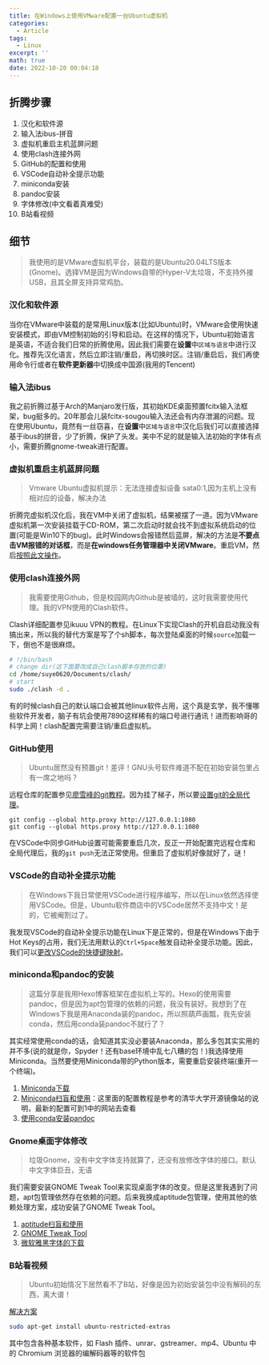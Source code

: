 ```yaml
---
title: 在Windows上使用VMware配置一台Ubuntu虚拟机
categories:
  - Article
tags:
  - Linux
excerpt: ''
math: true
date: 2022-10-20 00:04:18
---
```


<!-- 标题1-#已经被上面使用，故从2级标题开始 -->
## 折腾步骤
1. 汉化和软件源
2. 输入法ibus-拼音
3. 虚拟机重启主机蓝屏问题
4. 使用clash连接外网
5. GitHub的配置和使用
6. VSCode自动补全提示功能
7. miniconda安装
8. pandoc安装
9. 字体修改(中文看着真难受)
10. B站看视频

## 细节

> 我使用的是VMware虚拟机平台，装载的是Ubuntu20.04LTS版本(Gnome)。选择VM是因为Windows自带的Hyper-V太垃圾，不支持外接USB，且其全屏支持异常鸡肋。

### 汉化和软件源

当你在VMware中装载的是常用Linux版本(比如Ubuntu)时，VMware会使用快速安装模式，即由VM控制初始的引导和启动。在这样的情况下，Ubuntu初始语言是英语，不适合我们日常的折腾使用。因此我们需要在**设置**中`区域与语言`中进行汉化。推荐先汉化语言，然后立即注销/重启，再切换时区。注销/重启后，我们再使用命令行或者在**软件更新器**中切换成中国源(我用的Tencent)

### 输入法ibus

我之前折腾过基于Arch的Manjaro发行版，其初始KDE桌面预置fcitx输入法框架，bug挺多的。20年那会儿装fcitx-sougou输入法还会有内存泄漏的问题。现在使用Ubuntu，竟然有一丝窃喜，在**设置**中`区域与语言`中汉化后我们可以直接选择基于ibus的拼音，少了折腾，保护了头发。美中不足的就是输入法初始的字体有点小，需要折腾gnome-tweak进行配置。

### 虚拟机重启主机蓝屏问题

> Vmware Ubuntu虚拟机提示：无法连接虚拟设备 sata0:1,因为主机上没有相对应的设备，解决办法

折腾完虚拟机汉化后，我在VM中关闭了虚拟机，结果被摆了一道。因为VMware虚拟机第一次安装挂载于CD-ROM，第二次启动时就会找不到虚拟系统启动的位置(可能是Win10下的bug)。此时Windows会报错然后蓝屏，解决的方法是**不要点击VM报错的对话框**，而是**在windows任务管理器中关闭VMware**。重启VM，然后[按照此文操作](https://blog.csdn.net/qqLML_ZR/article/details/107236827)。

### 使用clash连接外网

> 我需要使用Github，但是校园网内Github是被墙的，这时我需要使用代理。我的VPN使用的Clash软件。

Clash详细配置参见ikuuu VPN的教程。在Linux下实现Clash的开机自启动我没有搞出来，所以我的替代方案是写了个sh脚本，每次登陆桌面的时候`source`加载一下，倒也不是很麻烦。

```bash
# !/bin/bash
# change dir(这下面要改成自己clash脚本存放的位置)
cd /home/suye0620/Documents/clash/
# start
sudo ./clash -d .
```

有的时候clash自己的默认端口会被其他linux软件占用，这个真是玄学，我不懂哪些软件开发者，脑子有坑会使用7890这样稀有的端口号进行通讯！进而影响哥的科学上网！clash配置完需要注销/重启虚拟机。

### GitHub使用

> Ubuntu居然没有预置git！差评！GNU头号软件难道不配在初始安装包里占有一席之地吗？

远程仓库的配置参见[廖雪峰的git教程](https://www.liaoxuefeng.com/wiki/896043488029600/896954117292416)。因为挂了梯子，所以要[设置git的全局代理](https://blog.csdn.net/qq_37124515/article/details/114190310)。

```
git config --global http.proxy http://127.0.0.1:1080
git config --global https.proxy http://127.0.0.1:1080
```

在VSCode中同步GitHub设置可能需要重启几次，反正一开始配置完远程仓库和全局代理后，我的`git push`无法正常使用。但重启了虚拟机好像就好了，谜！

### VSCode的自动补全提示功能

> 在Windows下我日常使用VSCode进行程序编写，所以在Linux依然选择使用VSCode。但是，Ubuntu软件商店中的VSCode居然不支持中文！是的，它被阉割过了。

我发现VSCode的自动补全提示功能在Linux下是正常的，但是在Windows下由于Hot Keys的占用，我们无法用默认的`Ctrl+Space`触发自动补全提示功能。因此，我们可以[更改VSCode的快捷键映射](https://blog.csdn.net/TianJun_Li/article/details/88703188#:~:text=VSCode%E7%9A%84%E4%BB%A3%E7%A0%81%E6%8F%90%E7%A4%BA%E5%BF%AB%E6%8D%B7%E9%94%AE%E6%98%AF,Ctrl%2Bspace%EF%BC%8C%E5%9B%A0%20%E5%92%8Cwindows%E7%B3%BB%E7%BB%9F%E9%BB%98%E8%AE%A4%E8%AE%BE%E7%BD%AE%E5%86%B2%E7%AA%81%EF%BC%8C%E6%97%A0%E6%B3%95%E4%BD%BF%E7%94%A8%E9%9C%80%E8%A6%81%E4%BF%AE%E6%94%B9%EF%BC%88%E4%BF%AE%E6%94%B9%E4%B8%BA%E6%9C%AC%E4%BA%BA%E4%B9%A0%E6%83%AF%E7%9A%84Alt%2B%2F%EF%BC%89%EF%BC%9B)。

### miniconda和pandoc的安装

> 这篇分享是我用Hexo博客框架在虚拟机上写的。Hexo的使用需要pandoc，但是因为apt包管理的依赖的问题，我没有装好。我想到了在Windows下我是用Anaconda装的pandoc，所以照葫芦画瓢，我先安装conda，然后用conda装pandoc不就行了？

其实经常使用conda的话，会知道其实没必要装Anaconda，那么多包其实实用的并不多(说的就是你，Spyder！还有base环境中乱七八糟的包！)我选择使用Miniconda。当然要使用Miniconda带的Python版本，需要重启安装终端(重开一个终端)。

1. [Miniconda下载](https://mirrors.tuna.tsinghua.edu.cn/anaconda/miniconda/)
2. [Miniconda扫盲和使用](https://blog.csdn.net/qq_42951560/article/details/109152114)：这里面的配置教程是参考的清华大学开源镜像站的说明，最新的配置可到1中的网站去查看
3. [使用conda安装pandoc](https://zhuanlan.zhihu.com/p/258912543)

### Gnome桌面字体修改

> 垃圾Gnome，没有中文字体支持就算了，还没有放修改字体的接口。默认中文字体巨丑，无语

我们需要安装GNOME Tweak Tool来实现桌面字体的改变。但是这里我遇到了问题，apt包管理依然存在依赖的问题。后来我换成aptitude包管理，使用其他的依赖处理方案，成功安装了GNOME Tweak Tool。

1. [aptitude扫盲和使用](https://blog.csdn.net/qq_16759959/article/details/103370681)
2. [GNOME Tweak Tool](https://blog.csdn.net/qq_35395195/article/details/125266461)
3. [微软雅黑字体的下载](https://ztxz.org.cn/weiruan/2609.html)

### B站看视频

>Ubuntu初始情况下居然看不了B站，好像是因为初始安装包中没有解码的东西，离大谱！

[解决方案](https://blog.csdn.net/qq_25298677/article/details/115800994)

```bash
sudo apt-get install ubuntu-restricted-extras
```

其中包含各种基本软件，如 Flash 插件、unrar、gstreamer、mp4、Ubuntu 中的 Chromium 浏览器的编解码器等的软件包



